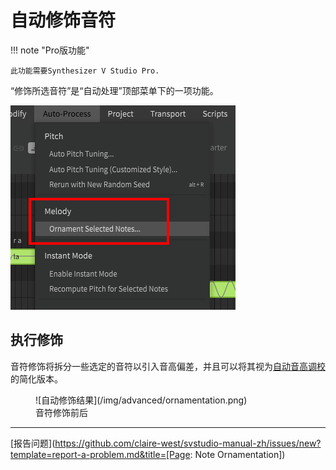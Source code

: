 # 自动修饰音符

!!! note "Pro版功能"

    此功能需要Synthesizer V Studio Pro.

“修饰所选音符”是“自动处理”顶部菜单下的一项功能。

![自动处理菜单](../img/advanced/note-ornamentation-option.png)

## 执行修饰
音符修饰将拆分一些选定的音符以引入音高偏差，并且可以将其视为[自动音高调校](../ai-functions/auto-pitch-tuning.md)的简化版本。

<figure markdown>
  ![自动修饰结果](/img/advanced/ornamentation.png)
  <figcaption>音符修饰前后</figcaption>
</figure>

---

[报告问题](https://github.com/claire-west/svstudio-manual-zh/issues/new?template=report-a-problem.md&title=[Page: Note Ornamentation])